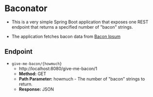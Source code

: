 # Baconator

- This is a very simple Spring Boot application that exposes one REST endpoint that
returns a specified number of "bacon" strings.

- The application fetches bacon data from [Bacon Ipsum](https://baconipsum.com/api/?type=all-meat&paras=1)


## Endpoint

- `give-me-bacon/{howmuch}`
  - http://localhost:8080/give-me-bacon/1
  - **Method:** GET
  - **Path Parameter:** howmuch - The number of "bacon" strings to return.
  - **Response:** JSON
